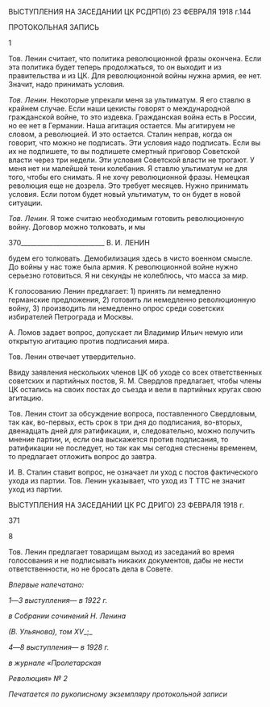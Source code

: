ВЫСТУПЛЕНИЯ НА ЗАСЕДАНИИ ЦК РСДРП(б) 23 ФЕВРАЛЯ 1918 г.144

ПРОТОКОЛЬНАЯ ЗАПИСЬ

1

Тов. Ленин считает, что политика революционной фразы окончена. Если эта полити­ка будет теперь продолжаться, то он выходит и из правительства и из ЦК. Для револю­ционной войны нужна армия, ее нет. Значит, надо принимать условия.

_Тов. Ленин._ Некоторые упрекали меня за ультиматум. Я его ставлю в крайнем слу­чае. Если наши цекисты говорят о международной гражданской войне, то это издевка. Гражданская война есть в России, но ее нет в Германии. Наша агитация остается. Мы агитируем не словом, а революцией. И это остается. Сталин неправ, когда он говорит, что можно не подписать. Эти условия надо подписать. Если вы их не подпишете, то вы подпишете смертный приговор Советской власти через три недели. Эти условия Совет­ской власти не трогают. У меня нет ни малейшей тени колебания. Я ставлю ультиматум не для того, чтобы его снимать. Я не хочу революционной фразы. Немецкая революция еще не дозрела. Это требует месяцев. Нужно принимать условия. Если потом будет но­вый ультиматум, то он будет в новой ситуации.

_Тов. Ленин._ Я тоже считаю необходимым готовить революционную войну. Договор можно толковать, и мы

  

370__________________________ В. И. ЛЕНИН

будем его толковать. Демобилизация здесь в чисто военном смысле. До войны у нас тоже была армия. К революционной войне нужно серьезно готовиться. Я ни секунды не колеблюсь, что масса за мир.

К голосованию Ленин предлагает: 1) принять ли немедленно германские предложе­ния, 2) готовить ли немедленно революционную войну, 3) производить ли немедленно опрос среди советских избирателей Петрограда и Москвы.

А. Ломов задает вопрос, допускает ли Владимир Ильич немую или открытую агитацию против под­писания мира.

Тов. Ленин отвечает утвердительно.

Ввиду заявления нескольких членов ЦК об уходе со всех ответственных советских и партийных по­стов, Я. М. Свердлов предлагает, чтобы члены ЦК остались на своих постах до съезда и вели в партий­ных кругах свою агитацию.

Тов. Ленин стоит за обсуждение вопроса, поставленного Свердловым, так как, во-первых, есть срок в три дня до подписания, во-вторых, двенадцать дней для ратифика­ции, и, следовательно, можно получить мнение партии, и, если она выскажется против подписания, то ратификации не последует, но так как мы сегодня стеснены временем, то предлагает отложить вопрос до завтра.

И. В. Сталин ставит вопрос, не означает ли уход с постов фактического ухода из партии. Тов. Ленин указывает, что уход из Τ TTC не значит уход из партии.

  

ВЫСТУПЛЕНИЯ НА ЗАСЕДАНИИ ЦК PC ДРИГО) 23 ФЕВРАЛЯ 1918 г.

  

371

  

8

Тов. Ленин предлагает товарищам выход из заседаний во время голосования и не подписывать никаких документов, дабы не нести ответственности, но не бросать дела в Совете.

  

_Впервые напечатано:_

_1_—_3 выступления_— _в 1922 г._

_в Собрании сочинений Н. Ленина_

_(В. Ульянова), том_ _XV__;_

_4_—_8 выступления_— _в 1928 г._

_в журнале «Пролетарская_

_Революция» № 2_

  

_Печатается по рукописному экземпляру протокольной записи_